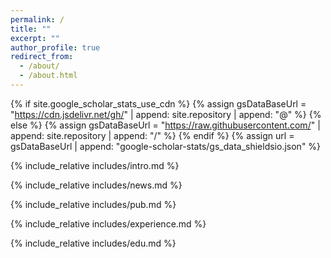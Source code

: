 ```yaml
---
permalink: /
title: ""
excerpt: ""
author_profile: true
redirect_from: 
  - /about/
  - /about.html
---
```


{% if site.google_scholar_stats_use_cdn %}
{% assign gsDataBaseUrl = "https://cdn.jsdelivr.net/gh/" | append: site.repository | append: "@" %}
{% else %}
{% assign gsDataBaseUrl = "https://raw.githubusercontent.com/" | append: site.repository | append: "/" %}
{% endif %}
{% assign url = gsDataBaseUrl | append: "google-scholar-stats/gs_data_shieldsio.json" %}

<span class='anchor' id='about-me'></span>

{% include_relative includes/intro.md %}

{% include_relative includes/news.md %}

{% include_relative includes/pub.md %}

{% include_relative includes/experience.md %}

{% include_relative includes/edu.md %}


<!-- # 💬 Invited Talks
-----
- *2021.06*, Visual intelligence for enhanced perception, Huawei internal talk
- *2021.06*, Digital Image Processing, Beihang international class
- *2020.06*, Deep learning interpretability, Meituan internal talk

# 💻 Internships
-----
- *2022.03 - 2022.10*, [IDEA](https://www.idea.edu.cn), Vistring Lab, Shenzhen, China.
- *2016.07 - 2017.05*, [DJI](https://www.dji.com/cn), Visual Perception Group, Shenzhen, China. -->

<!-- <center> <i><font color=Gray>Last updated on Aug. 2023</font></i> </center> -->